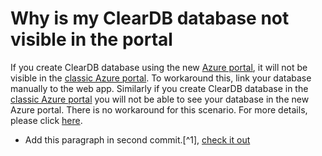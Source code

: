<properties
    pageTitle="ClearDB database is not visible in the portal"
    description="Why is my ClearDB database not visible in the portal?"
    service="microsoft.web"
    resource="sites"
    authors="aashu"
    selfHelpType="faq"
    keywords="Timezone, server time"
    resourceTags="windows, linux"   
    productPesIds="14748"
/>

# Why is my ClearDB database not visible in the portal

If you create ClearDB database using the new [Azure portal](http://portal.azure.com/), it will not be visible in the [classic Azure portal](http://manage.windowsazure.com/).
To workaround this, link your database manually to the web app.
Similarly if you create ClearDB database in the [classic Azure portal](http://manage.windowsazure.com/) you will not be able to see your database in the new Azure portal. There is no workaround for this scenario. For more details, please click [here](https://azure.microsoft.com/en-us/documentation/articles/store-cleardb-faq/).

* Add this paragraph in second commit.[^1], [check it out](1)

 
[1]:http://github.com "visit github.com"